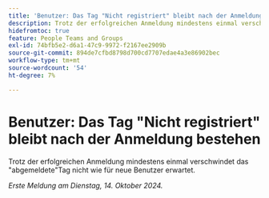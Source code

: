 ```yaml
---
title: 'Benutzer: Das Tag "Nicht registriert" bleibt nach der Anmeldung bestehen'
description: Trotz der erfolgreichen Anmeldung mindestens einmal verschwindet das "abgemeldete"Tag nicht wie für neue Benutzer erwartet.
hidefromtoc: true
feature: People Teams and Groups
exl-id: 74bfb5e2-d6a1-47c9-9972-f2167ee2909b
source-git-commit: 894de7cfbd8798d700cd7707edae4a3e86902bec
workflow-type: tm+mt
source-wordcount: '54'
ht-degree: 7%

---
```


# Benutzer: Das Tag &quot;Nicht registriert&quot; bleibt nach der Anmeldung bestehen

Trotz der erfolgreichen Anmeldung mindestens einmal verschwindet das &quot;abgemeldete&quot;Tag nicht wie für neue Benutzer erwartet.

_Erste Meldung am Dienstag, 14. Oktober 2024._
